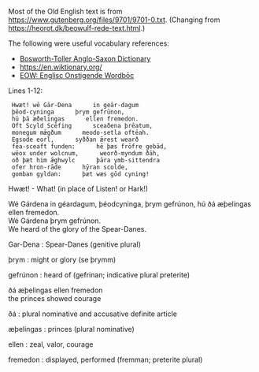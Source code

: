 Most of the Old English text is from https://www.gutenberg.org/files/9701/9701-0.txt.  (Changing from https://heorot.dk/beowulf-rede-text.html.)

The following were useful vocabulary references:
* [Bosworth-Toller Anglo-Saxon Dictionary](https://bosworthtoller.com/)
* https://en.wiktionary.org/
* [EOW: Englisc Onstigende Wordbōc](https://hord.ca/projects/eow/)

Lines 1-12:

     Hwæt! wē Gār-Dena      in geār-dagum
     þēod-cyninga      þrym gefrūnon,
     hū þā æðelingas      ellen fremedon.
     Oft Scyld Scēfing      sceaðena þrēatum,
     monegum mǣgðum      meodo-setla oftēah.
     Egsode eorl,      syððan ǣrest wearð
     fēa-sceaft funden:      hē þæs frōfre gebād,
     wēox under wolcnum,      weorð-myndum ðāh,
     oð þæt him ǣghwylc      þāra ymb-sittendra
     ofer hron-rāde      hȳran scolde,
     gomban gyldan:      þæt wæs gōd cyning!


Hwæt! - What! (in place of Listen! or Hark!)

Wé Gárdena in géardagum, þéodcyninga, þrym gefrúnon, hú ðá æþelingas ellen fremedon.\
Wé Gárdena þrym gefrúnon.\
We heard of the glory of the Spear-Danes.

Gar-Dena
: Spear-Danes (genitive plural)

þrym
: might or glory (se þrymm)

gefrúnon
: heard of (gefrinan; indicative plural preterite)

ðá æþelingas ellen fremedon\
the princes showed courage

ðá
: plural nominative and accusative definite article

æþelingas
: princes (plural nominative)

ellen
: zeal, valor, courage

fremedon
: displayed, performed (fremman; preterite plural)
